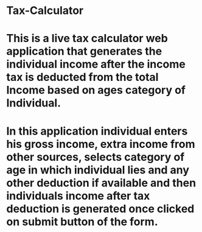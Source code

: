 # Tax-Calculator
# This is a live tax calculator web application that generates the individual income after the income tax is deducted from the total Income based on ages category of Individual.
# In this application individual enters his gross income, extra income from other sources, selects category of age in which individual lies and any other deduction if available and then individuals income after tax deduction is generated once clicked on submit button of the form.

